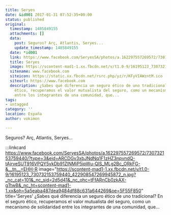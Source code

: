 ```yaml
---
title: Seryes
date: &id001 2017-01-31 07:52:35+00:00
status: published
original:
  timestamp: 1485849155
  attachments: []
  data:
    post: Seguros? Arç, Atlantis, Seryes...
    update_timestamp: 1485849155
  date: *id001
  link: https://www.facebook.com/SeryesSA/photos/a.162297557269572/730732153759440/?type=3&eid=ARCDGv3xbJNdNq1F1zHZ3npvndQ-tAjrveSUT916VPQY5vkDb91ZlNMiP5ipWu-QlS_MLg2Bc_ORkFG-&__tn__=EHH-R
  title: Seryes
  image: https://scontent-mad1-1.xx.fbcdn.net/v/t1.0-9/16195123_730732153759440_422908547269945872_n.jpg?_nc_cat=101&_nc_sid=2d5d41&_nc_ohc=tFfARnCb0zkAX-gTtwB&_nc_ht=scontent-mad1-1.xx&oh=5a5eaba487dea9484df88c631a644269&oe=5F55F850
  sitename: www.facebook.com
  siteicon: https://static.xx.fbcdn.net/rsrc.php/yz/r/KFyVIAWzntM.ico
  siteurl: https://www.facebook.com
  description: ¿Sabes qué diferencia un seguro ético de uno tradicional? En el seguro
    ético, recuperamos el valor mutualista del seguro, como un mecanismo de solidaridad
    entre los integrantes de una comunidad, que...
tags:
- untagged
category: ''
location: España
author: vokimon

---
```

Seguros? Arç, Atlantis, Seryes...

:::linkcard https://www.facebook.com/SeryesSA/photos/a.162297557269572/730732153759440/?type=3&eid=ARCDGv3xbJNdNq1F1zHZ3npvndQ-tAjrveSUT916VPQY5vkDb91ZlNMiP5ipWu-QlS_MLg2Bc_ORkFG-&__tn__=EHH-R image="https://scontent-mad1-1.xx.fbcdn.net/v/t1.0-9/16195123_730732153759440_422908547269945872_n.jpg?_nc_cat=101&_nc_sid=2d5d41&_nc_ohc=tFfARnCb0zkAX-gTtwB&_nc_ht=scontent-mad1-1.xx&oh=5a5eaba487dea9484df88c631a644269&oe=5F55F850" title='Seryes'
    ¿Sabes qué diferencia un seguro ético de uno tradicional? En el seguro ético, recuperamos el valor mutualista del seguro, como un mecanismo de solidaridad entre los integrantes de una comunidad, que...


